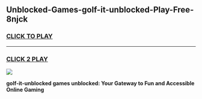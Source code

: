 
## Unblocked-Games-golf-it-unblocked-Play-Free-8njck
<h3>
<a href="https://premium76.site?title=golf-it-unblocked&ref=20M">CLICK TO PLAY</a></h3>
<hr>

<h3>
<a href="https://premium76.site?title=golf-it-unblocked&ref=20M">CLICK 2 PLAY</a>
  
</h3>

<a href="https://premium76.site?title=golf-it-unblocked&ref=19M"><img src="https://clearcache.store/games.png"></a>


**golf-it-unblocked games unblocked: Your Gateway to Fun and Accessible Online Gaming**
